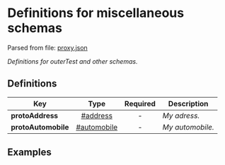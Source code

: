 # __Definitions for miscellaneous schemas__
Parsed from file: [proxy.json](https://github.com/McCastles/JMC/blob/master/examples/outer/definitions/proxy.json)

_Definitions for outerTest and other schemas._
## __Definitions__

|Key|Type|Required|Description|
|-|:-:|:-:|-|
|__protoAddress__|[#address](#definitions)|-|_My adress._|
|__protoAutomobile__|[#automobile](#definitions)|-|_My automobile._|
## __Examples__
```
```